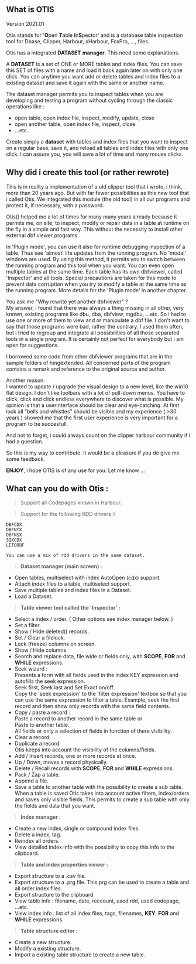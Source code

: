 ## What is OTIS

Version 2021.01

Otis stands for '**O**pen **T**able **I**n**S**pector' and is a
database table inspection tool for Dbase, Clipper, Harbour,
xHarbour, FoxPro, ..., files.

Otis has a integrated **DATASET** **manager**. This need some
explanations.

A **DATASET** is a set of ONE or MORE tables and index files. You can save
this SET of files with a name and load it back again later on with only
one click. You can anytime you want add or delete tables and index files
to a existing dataset and save it again with the same or another name.

The dataset manager permits you to inspect tables when you are developing and testing a program without cycling through the classic operations like :

- open table, open index file, inspect, modify, update, close
- open another table, open index file, inspect, close
- ...etc.

Create simply a **dataset** with tables and index files that you want to
inspect on a regular base, save it, and reload all tables and index
files with only one click. I can assure you, you will save a lot of
time and many mouse clicks.

## Why did i create this tool (or rather rewrote)

This is in reality a implementation of a old clipper tool that i wrote,
i think, more than 20 years ago. But with far fewer possibilities as
this new tool that i called Otis. We integrated this module (the old
tool) in all our programs and protect it, if necessary, with a password.

Otis() helped me a lot of times for many many years already because it
permits me, on site, to inspect, modify or repair data in a table at
runtime on the fly in a simple and fast way. This without the necessity
to install other external dbf viewer programs.

In 'Plugin mode', you can use it also for runtime debugging  inspection
of a table. Thus see \'almost\' life updates from the running program.
No \'modal\' windows are used. By using this method, it permits you to
switch between the running program and this tool when you want. You can
even open multiple tables at the same time. Each table has its own
dbfviewer, called 'Inspector' and all tools. Special precautions are
taken for this mode to prevent data corruption when you try to modify a
table at the same time as the running program. More details for the
'Plugin mode' in another chapter.

You ask me \"Why rewrite yet another dbfviewer\" ?\
My answer, i found that there was always a thing missing in all other,
very known, existing programs like dbu, dba, dbfview, mgdbu, \...etc. So
i had to use one or more of them to view and or manipulate a dbf file. I
don't want to say that those programs were bad, rather the contrary. I
used them often, but i tried to regroup and integrate all possibilities
of all those separated tools in a single program. It is certainly
not perfect for everybody but i am open for suggestions.

I borrowed some code from other dbfviewer programs that are in the
sample folders of hmgextended. All concerned parts of the program
contains a remark and reference to the original source and author.

Another reason.\
I wanted to update / upgrade the visual design to a new level, like the
win10 flat design. I don\'t like toolbars with a lot of pull-down menus.
You have to click, click and click endless everywhere to discover what
is possible. My opinion is that a userinterface should be clear and
eye-catching. At first look all \"bells and whistles\" should be visible
and my experience ( \>30 years ) showed me that the first user
experience is very important for a program to be succesfull.

And not to forget, i could always count on the clipper harbour community
if i had a question.

So this is my way to contribute. It would be a pleasure if you do give
me some feedback.

**ENJOY**, i hope OTIS is of any use for you. Let me know ...

## What can you do with Otis :

>Support all Codepages known in Harbour.

>Support for the following RDD drivers :\

    DBFCDX
    DBFNTX
    DBFNSX
    SIXCDX
    LETODBF

    You can use a mix of rdd drivers in the same dataset.

>**Dataset manager (main screen) :**

- Open tables, multiselect with index AutoOpen (cdx) support.
- Attach index files to a table, multiselect support.
- Save multiple tables and index files in a Dataset.
- Load a Dataset.

>**Table viewer tool called the 'Inspector' :**
- Select a index / order.  ( Other options see index manager below. )
- Set a filter.
- Show / Hide deleted() records.
- Set / Clear a filelock.
 - Lock (freeze) columns on screen.
- Show / Hide columns.
- Search and replace data, file wide or fields only, with **SCOPE**, **FOR** and
**WHILE** expressions.
- Seek wizard :\
Presents a form with all fields used in the index KEY expression and autofills the seek expression.\
Seek first, Seek last and Set Exact on/off.\
Copy the 'seek expression' to the 'filter expression' textbox so that you can use the same expression to filter a table. Example, seek the first record and then show only records with the same field contents.
- Copy / paste a record :\
Paste a record to another record in the same table or\
Paste to another table.\
All fields or only a selection of fields in function of there visibility.
- Clear a record.
- Duplicate a record.\
Otis keeps into account the visibility of the columns/fields.
- Add / Insert records, one or more records at once.
- Up / Down, moves a record physically.
- Delete / Recall records with **SCOPE**, **FOR** and **WHILE** expressions.
- Pack / Zap a table.
- Append a file.
- Save a table to another table with the possibility to create a sub table.\
When a table is saved Otis takes into account active filters, index/orders and saves only visible fields. This permits to create a sub table with only the fields and data that you want.

>**Index manager :**

- Create a new index, single or compound index files.
- Delete a index, tag.
- Reindex all orders.
- View detailed index info with the possibility to copy this info to the clipboard.

>**Table and index properties viewer :**

- Export structure to a .csv file.
- Export structure to a .prg file. This prg can be used to create a table and all order index files.
- Export structure to the clipboard.
- View table info : filename, date, reccount, used rdd, used codepage, ...etc.
- View index info : list of all index files, tags, filenames, **KEY**, **FOR** and **WHILE** expressions.

>**Table structure editor :**
- Create a new structure.
- Modify a existing structure.
- Import a existing table structure to create a new table.
